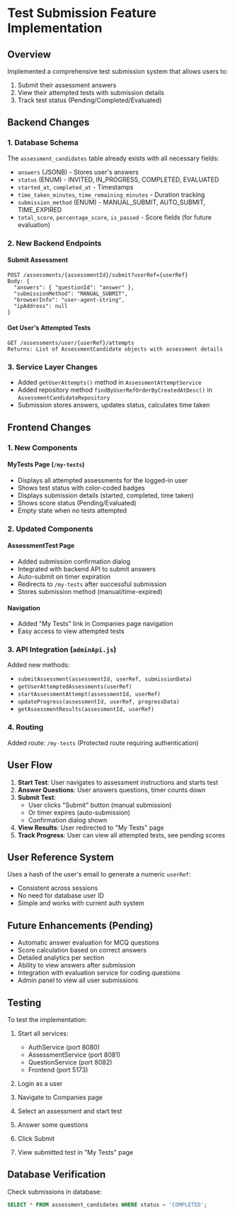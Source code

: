 # Test Submission Feature Implementation

## Overview
Implemented a comprehensive test submission system that allows users to:
1. Submit their assessment answers
2. View their attempted tests with submission details
3. Track test status (Pending/Completed/Evaluated)

## Backend Changes

### 1. Database Schema
The `assessment_candidates` table already exists with all necessary fields:
- `answers` (JSONB) - Stores user's answers
- `status` (ENUM) - INVITED, IN_PROGRESS, COMPLETED, EVALUATED
- `started_at`, `completed_at` - Timestamps
- `time_taken_minutes`, `time_remaining_minutes` - Duration tracking
- `submission_method` (ENUM) - MANUAL_SUBMIT, AUTO_SUBMIT, TIME_EXPIRED
- `total_score`, `percentage_score`, `is_passed` - Score fields (for future evaluation)

### 2. New Backend Endpoints

#### Submit Assessment
```
POST /assessments/{assessmentId}/submit?userRef={userRef}
Body: {
  "answers": { "questionId": "answer" },
  "submissionMethod": "MANUAL_SUBMIT",
  "browserInfo": "user-agent-string",
  "ipAddress": null
}
```

#### Get User's Attempted Tests
```
GET /assessments/user/{userRef}/attempts
Returns: List of AssessmentCandidate objects with assessment details
```

### 3. Service Layer Changes
- Added `getUserAttempts()` method in `AssessmentAttemptService`
- Added repository method `findByUserRefOrderByCreatedAtDesc()` in `AssessmentCandidateRepository`
- Submission stores answers, updates status, calculates time taken

## Frontend Changes

### 1. New Components

#### MyTests Page (`/my-tests`)
- Displays all attempted assessments for the logged-in user
- Shows test status with color-coded badges
- Displays submission details (started, completed, time taken)
- Shows score status (Pending/Evaluated)
- Empty state when no tests attempted

### 2. Updated Components

#### AssessmentTest Page
- Added submission confirmation dialog
- Integrated with backend API to submit answers
- Auto-submit on timer expiration
- Redirects to `/my-tests` after successful submission
- Stores submission method (manual/time-expired)

#### Navigation
- Added "My Tests" link in Companies page navigation
- Easy access to view attempted tests

### 3. API Integration (`adminApi.js`)
Added new methods:
- `submitAssessment(assessmentId, userRef, submissionData)`
- `getUserAttemptedAssessments(userRef)`
- `startAssessmentAttempt(assessmentId, userRef)`
- `updateProgress(assessmentId, userRef, progressData)`
- `getAssessmentResults(assessmentId, userRef)`

### 4. Routing
Added route: `/my-tests` (Protected route requiring authentication)

## User Flow

1. **Start Test**: User navigates to assessment instructions and starts test
2. **Answer Questions**: User answers questions, timer counts down
3. **Submit Test**: 
   - User clicks "Submit" button (manual submission)
   - Or timer expires (auto-submission)
   - Confirmation dialog shown
4. **View Results**: User redirected to "My Tests" page
5. **Track Progress**: User can view all attempted tests, see pending scores

## User Reference System
Uses a hash of the user's email to generate a numeric `userRef`:
- Consistent across sessions
- No need for database user ID
- Simple and works with current auth system

## Future Enhancements (Pending)
- Automatic answer evaluation for MCQ questions
- Score calculation based on correct answers
- Detailed analytics per section
- Ability to view answers after submission
- Integration with evaluation service for coding questions
- Admin panel to view all user submissions

## Testing
To test the implementation:

1. Start all services:
   - AuthService (port 8080)
   - AssessmentService (port 8081)
   - QuestionService (port 8082)
   - Frontend (port 5173)

2. Login as a user
3. Navigate to Companies page
4. Select an assessment and start test
5. Answer some questions
6. Click Submit
7. View submitted test in "My Tests" page

## Database Verification
Check submissions in database:
```sql
SELECT * FROM assessment_candidates WHERE status = 'COMPLETED';
```

